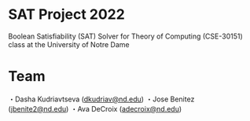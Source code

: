 # SAT Project 2022
Boolean Satisfiability (SAT) Solver for Theory of Computing (CSE-30151) class at the University of Notre Dame

# Team
・Dasha Kudriavtseva (dkudriav@nd.edu)
・Jose Benitez (jbenite2@nd.edu)
・Ava DeCroix (adecroix@nd.edu)
